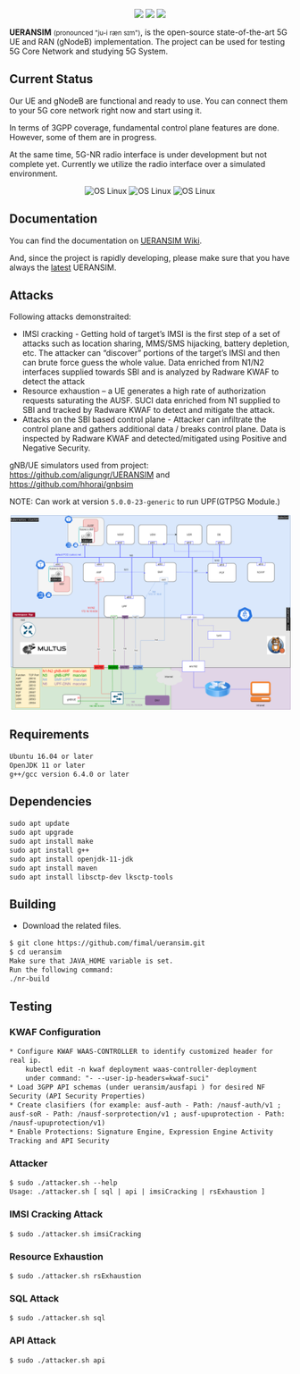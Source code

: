 <p align="center">
<img src="https://img.shields.io/badge/UERANSIM-v2.2.1-blue" />
<img src="https://img.shields.io/badge/3GPP-R15-orange" />
<img src="https://img.shields.io/badge/License-GPL--3.0-green"/>
</p>

**UERANSIM** <small>(pronounced "ju-i ræn sɪm")</small>, is the open-source state-of-the-art 5G UE and RAN (gNodeB) implementation. The project can be used for testing 5G Core Network and studying 5G System.

## Current Status
Our UE and gNodeB are functional and ready to use. You can connect them to your 5G core network right now and start using it.

In terms of 3GPP coverage, fundamental control plane features are done. However, some of them are in progress.

At the same time, 5G-NR radio interface is under development but not complete yet. Currently we utilize the radio interface over a simulated environment.

<p align="center">
<img src="https://img.shields.io/badge/5G%20Radio%20Interface-in%20progress-orange" alt="OS Linux"/>
<img src="https://img.shields.io/badge/Control%20Plane-functional-green" alt="OS Linux"/>
<img src="https://img.shields.io/badge/User%20Plane-functional-green" alt="OS Linux"/>
</p>

## Documentation
You can find the documentation on [UERANSIM Wiki](https://github.com/aligungr/UERANSIM/wiki).

And, since the project is rapidly developing, please make sure that you have always the [latest](https://github.com/aligungr/UERANSIM/releases) UERANSIM.

## Attacks
Following attacks demonstraited:
 - IMSI cracking - Getting hold of target’s IMSI is the first step of a set of attacks such as location sharing, MMS/SMS hijacking, battery depletion, etc. The attacker can “discover” portions of the target’s IMSI and then can brute force guess the whole value.
Data enriched from N1/N2 interfaces supplied towards SBI and is analyzed by Radware KWAF to detect the attack
 - Resource exhaustion – a UE generates a high rate of authorization requests saturating the AUSF.
SUCI data enriched from N1 supplied to SBI and tracked by Radware KWAF to detect and mitigate the attack.
 - Attacks on the SBI based control plane - Attacker can infiltrate the control plane and gathers additional data / breaks control plane.
Data is inspected by Radware KWAF and detected/mitigated using Positive and Negative Security.

gNB/UE simulators used from project: https://github.com/aligungr/UERANSIM and https://github.com/hhorai/gnbsim

NOTE: Can work at version `5.0.0-23-generic` to run UPF(GTP5G Module.)

![Image of 5G](https://github.com/fimal/ueransim/blob/main/5G.png)

## Requirements
```
Ubuntu 16.04 or later
OpenJDK 11 or later
g++/gcc version 6.4.0 or later
```
## Dependencies
```
sudo apt update
sudo apt upgrade
sudo apt install make
sudo apt install g++
sudo apt install openjdk-11-jdk
sudo apt install maven
sudo apt install libsctp-dev lksctp-tools
```
## Building
* Download the related files.

```
$ git clone https://github.com/fimal/ueransim.git
$ cd ueransim
Make sure that JAVA_HOME variable is set.
Run the following command:
./nr-build
```

## Testing

### KWAF Configuration
```
* Configure KWAF WAAS-CONTROLLER to identify customized header for real ip.
    kubectl edit -n kwaf deployment waas-controller-deployment
    under command: "- --user-ip-headers=kwaf-suci"
* Load 3GPP API schemas (under ueransim/ausfapi ) for desired NF Security (API Security Properties)
* Create clasifiers (for example: ausf-auth - Path: /nausf-auth/v1 ; ausf-soR - Path: /nausf-sorprotection/v1 ; ausf-upuprotection - Path:  /nausf-upuprotection/v1)
* Enable Protections: Signature Engine, Expression Engine Activity Tracking and API Security
```
### Attacker
```
$ sudo ./attacker.sh --help
Usage: ./attacker.sh [ sql | api | imsiCracking | rsExhaustion ]
```
### IMSI Cracking Attack
```
$ sudo ./attacker.sh imsiCracking
```
### Resource Exhaustion
```
$ sudo ./attacker.sh rsExhaustion
```

### SQL Attack
```
$ sudo ./attacker.sh sql
```

### API Attack
```
$ sudo ./attacker.sh api
```






